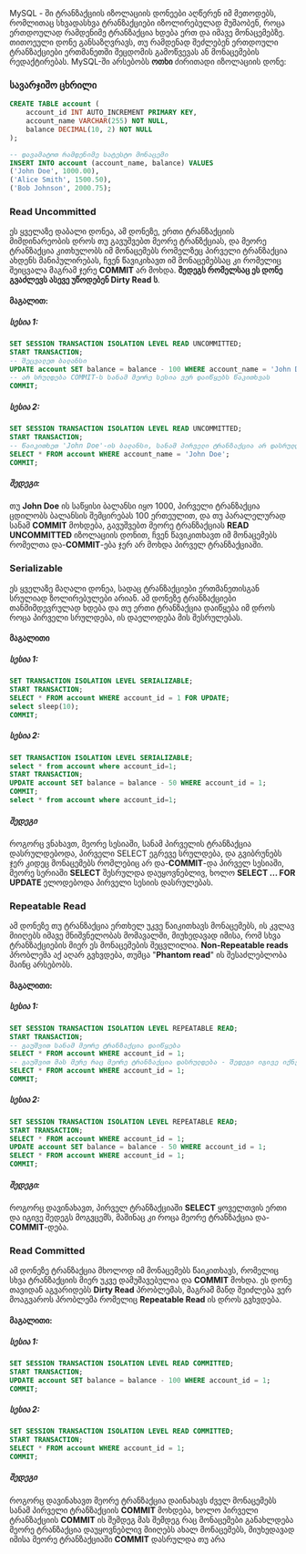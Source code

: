 MySQL - ში  ტრანზაქციის იზოლაციის დონეები აღწერენ იმ მეთოდებს, რომლითაც სხვადასხვა ტრანზაქციები იზოლირებულად მუშაობენ, როცა ერთდოულად რამდენიმე ტრანზაქცია ხდება ერთ და იმავე მონაცემებზე. თითოეული დონე განსაზღვრავს, თუ რამდენად შეძლებენ ერთდოული ტრანზაქციები ერთმანეთში შეცდომის გამოწვევას ან მონაცემების რედაქტირებას. MySQL-ში არსებობს **ოთხი** ძირითადი იზოლაციის დონე:

### სავარჯიშო ცხრილი
```sql
CREATE TABLE account (
    account_id INT AUTO_INCREMENT PRIMARY KEY,
    account_name VARCHAR(255) NOT NULL,
    balance DECIMAL(10, 2) NOT NULL
);

-- დავამატოთ რამდენიმე სატესტო მონაცემი
INSERT INTO account (account_name, balance) VALUES 
('John Doe', 1000.00),
('Alice Smith', 1500.50),
('Bob Johnson', 2000.75);
```
### Read Uncommitted 
ეს ყველაზე დაბალი დონეა, ამ დონეზე, ერთი ტრანზაქციის მიმდინარეობის დროს თუ გავუშვებთ მეორე ტრანზქციას, და მეორე ტრანზაქცია კითხულობს იმ მონაცემებს რომელზეც პირველი ტრანზაქცია ახდენს მანიპულირებას, ჩვენ წავიკიხავთ იმ მონაცემებსაც კი რომელიც შეიცვალა მაგრამ ჯერე **COMMIT** არ მოხდა. 
**შედეგს რომელსაც ეს დონე გვაძლევს ასევე უწოდებენ Dirty Read ს**.

#### მაგალით:

##### სესია 1:
```sql
SET SESSION TRANSACTION ISOLATION LEVEL READ UNCOMMITTED;  
START TRANSACTION;  
-- შეცვალეთ ბალანსი  
UPDATE account SET balance = balance - 100 WHERE account_name = 'John Doe';  
-- არ სრულდება COMMIT-ს სანამ მეორე სესია ვერ დაიწყებს წაკითხვას  
COMMIT;
```

##### სესია 2:
```sql
SET SESSION TRANSACTION ISOLATION LEVEL READ UNCOMMITTED;  
START TRANSACTION;  
-- წაიკითხეთ 'John Doe'-ის ბალანსი, სანამ პირველი ტრანზაქცია არ დასრულდება  
SELECT * FROM account WHERE account_name = 'John Doe';  
COMMIT;
```

##### შედეგი:
თუ **John Doe** ის საწყისი ბალანსი იყო 1000, პირველი ტრანზაქცია ცდილობს ბალანსის შემცირებას 100 ერთეულით, და თუ პარალელურად სანამ **COMMIT** მოხდება, გავუშვებთ მეორე ტრანზაქციას **READ UNCOMMITTED** იზოლაციის დონით, ჩვენ წავიკითხავთ იმ მონაცემებს რომელთა და-**COMMIT**-ება ჯერ არ მოხდა პირველ ტრანზაქციაში.

### Serializable

ეს ყველაზე მაღალი დონეა, სადაც ტრანზაქციები ერთმანეთისგან სრულიად ზოლირებულები არიან. ამ დონეზე ტრანზაქციები თანმიმდევრულად ხდება და თუ ერთი ტრანზაქცია დაიწყება იმ დროს როცა პირველი სრულდება, ის დაელოდება მის შესრულებას.

#### მაგალითი

##### სესია 1:
```sql
SET TRANSACTION ISOLATION LEVEL SERIALIZABLE;  
START TRANSACTION;  
SELECT * FROM account WHERE account_id = 1 FOR UPDATE;  
select sleep(10);  
COMMIT;
```

##### სესია 2:
```sql
SET TRANSACTION ISOLATION LEVEL SERIALIZABLE;  
select * from account where account_id=1;  
START TRANSACTION;  
UPDATE account SET balance = balance - 50 WHERE account_id = 1;  
COMMIT;  
select * from account where account_id=1;
```

##### შედეგი
როგორც ვნახავთ, მეორე სესიაში, სანამ პირველის ტრანზაქცია დასრულდებოდა, პირველი SELECT ეგრევე სრულდება, და გვიბრუნებს ჯერ კიდეც მონაცემებს რომლებიც არ და-**COMMIT**-და პირველ სესიაში, მეორე სერიაში **SELECT** შესრულდა დაუყოვნებლივ, ხოლო **SELECT ... FOR UPDATE** ელოდებოდა პირველი სესიის დასრულებას.
### Repeatable Read

ამ დონეზე თუ ტრანზაქცია ერთხელ უკვე წაიკითხავს მონაცემებს, ის კვლავ მიიღებს იმავე მნიშვნელობას მომავალში, მიუხედავად იმისა, რომ სხვა ტრანზაქციების მიერ ეს მონაცემების შეცვლილია. **Non-Repeatable reads** პრობლემა აქ აღარ გვხვდება, თუმცა "**Phantom read**" ის შესაძლებლობა მაინც არსებობს.

#### მაგალითი:

##### სესია 1:
```sql
SET SESSION TRANSACTION ISOLATION LEVEL REPEATABLE READ;  
START TRANSACTION; 
-- გაუშვით სანამ მეორე ტრანზაქცია დაიწყება
SELECT * FROM account WHERE account_id = 1;  
-- გაუშვით მას მერე რაც მეორე ტრანზაქცია დასრულდება - შედეგი იგივე იქნება
SELECT * FROM account WHERE account_id = 1;  
COMMIT;
```

##### სესია 2:
```sql
SET SESSION TRANSACTION ISOLATION LEVEL REPEATABLE READ;  
START TRANSACTION;  
SELECT * FROM account WHERE account_id = 1;  
UPDATE account SET balance = balance - 50 WHERE account_id = 1;  
SELECT * FROM account WHERE account_id = 1;  
COMMIT;
```

##### შედეგი:
როგორც დავინახავთ, პირველ ტრანზაქციაში **SELECT** ყოველთვის ერთი და იგივე შედეგს მოგვცემს, მაშინაც კი როცა მეორე ტრანზაქცია და-**COMMIT**-დება.


### Read Committed

ამ დონეზე ტრანზაქცია მხოლოდ იმ მონაცემებს წაიკითხავს, რომელიც სხვა ტრანზაქციის მიერ უკვე დამუშავებულია და **COMMIT** მოხდა.
ეს დონე თავიდან აგვარიდებს **Dirty Read** პრობლემას, მაგრამ მანდ შეიძლება ვერ მოაგვაროს პრობლემა რომელიც **Repeatable Read** ის დროს გვხვდება.

#### მაგალითი:

##### სესია 1:
```sql
SET SESSION TRANSACTION ISOLATION LEVEL READ COMMITTED;  
START TRANSACTION;  
UPDATE account SET balance = balance - 100 WHERE account_id = 1;  
COMMIT;
```

##### სესია 2: 
```sql
SET SESSION TRANSACTION ISOLATION LEVEL READ COMMITTED;  
START TRANSACTION;  
SELECT * FROM account WHERE account_id = 1;  
COMMIT;
```

##### შედეგი
როგორც დავინახავთ მეორე ტრანზაქცია დაინახავს ძველ მონაცემებს სანამ პირველი ტრანზაქციის **COMMIT** მოხდება, ხოლო პირველი ტრანზაქციის **COMMIT** ის შემდეგ მას შემდეგ რაც მონაცემები განახლდება მეორე ტრანზაქცია დაუყოვნებლივ მიიღებს ახალ მონაცემებს, მიუხედავად იმისა მეორე ტრანზაქციაში **COMMIT** დასრულდა თუ არა